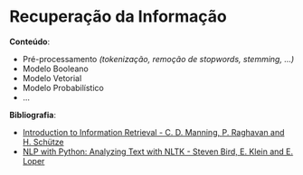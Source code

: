 # Recuperação da Informação

**Conteúdo**:

- Pré-processamento *(tokenização, remoção de stopwords, stemming, ...)*
- Modelo Booleano
- Modelo Vetorial
- Modelo Probabilístico
- ...

**Bibliografia**:

- [Introduction to Information Retrieval - C. D. Manning, P. Raghavan and H. Schütze](https://nlp.stanford.edu/IR-book/)
- [NLP with Python: Analyzing Text with NLTK - Steven Bird, E. Klein and E. Loper](http://www.nltk.org/book/)
